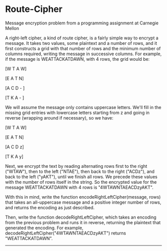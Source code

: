 # Route-Cipher
Message encryption problem from a programming assignment at Carnegie Mellon

A right-left cipher, a kind of route cipher, is a fairly simple way to encrypt a message. It takes two values, some plaintext and a number of rows, and it first constructs a grid with that number of rows and the minimum number of columns required, writing the message in successive columns. For example, if the message is WEATTACKATDAWN, with 4 rows, the grid would be: 

[W T A W]

[E A T N]

[A C D - ]

[T K A - ]
   
We will assume the message only contains uppercase letters. We'll fill in the missing grid entries with lowercase letters starting from z and going in reverse (wrapping around if necessary), so we have:

[W T A W]

[E A T N]

[A C D z]

[T K A y]
   
Next, we encrypt the text by reading alternating rows first to the right ("WTAW"), then to the left ("NTAE"), then back to the right ("ACDz"), and back to the left ("yAKT"), until we finish all rows. We precede these values with the number of rows itself in the string. So the encrypted value for the message WEATTACKATDAWN with 4 rows is "4WTAWNTAEACDzyAKT". 

With this in mind, write the function encodeRightLeftCipher(message, rows) that takes an all-uppercase message and a positive integer number of rows, and returns the encoding as just described.

Then, write the function decodeRightLeftCipher, which takes an encoding from the previous problem and runs it in reverse, returning the plaintext that generated the encoding. For example, decodeRightLeftCipher("4WTAWNTAEACDzyAKT") returns "WEATTACKATDAWN".

------------------





